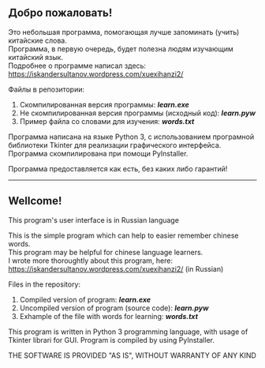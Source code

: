 <h2>Добро пожаловать!</h2>
<p>Это небольшая программа, помогающая лучше запоминать (учить) китайские слова. 
<br />Программа, в первую очередь, будет полезна людям изучающим китайский язык.
<br />Подробнее о программе написал здесь: <a href="https://iskandersultanov.wordpress.com/xuexihanzi2/" target="_blank">https://iskandersultanov.wordpress.com/xuexihanzi2/</a></p>

<p>Файлы в репозитории:
<ol>
<li>Скомпилированная версия программы: <b><i>learn.exe</i></b></li>
<li>Не скомпилированная версия программы (исходный код): <b><i>learn.pyw</i></b></li>
<li>Пример файла со словами для изучения: <b><i>words.txt</i></b></li>
</ol>
</p>
<p>Программа написана на языке Python 3, с использованием програмной библиотеки Tkinter для реализации графического интерфейса. Программа скомпилирована при помощи PyInstaller.</p>
<p>Программа предоставляется как есть, без каких либо гарантий!</p>
<hr/>
<h2>Wellcome!</h2>
<p>This program's user interface is in Russian language</p>
<p>This is the simple program which can help to easier remember chinese words. 
<br />This program may be helpful for chinese language learners.
<br />I wrote more thoroughtly about this program, here: <a href="https://iskandersultanov.wordpress.com/xuexihanzi2/" target="_blank">https://iskandersultanov.wordpress.com/xuexihanzi2/</a> (in Russian)</p>

<p>Files in the repository:
<ol>
<li>Compiled version of program: <b><i>learn.exe</i></b></li>
<li>Uncompiled version of program (source code): <b><i>learn.pyw</i></b></li>
<li>Exhample of the file with words for learning: <b><i>words.txt</i></b></li>
</ol>
</p>
<p>This program is written in Python 3 programming language, with usage of Tkinter librari for GUI. Program is compiled by using PyInstaller.</p>
<p>THE SOFTWARE IS PROVIDED "AS IS", WITHOUT WARRANTY OF ANY KIND</p>
